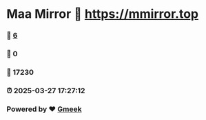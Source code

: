 # Maa Mirror :link: https://mmirror.top 
### :page_facing_up: [6](https://mmirror.top/tag.html) 
### :speech_balloon: 0 
### :hibiscus: 17230 
### :alarm_clock: 2025-03-27 17:27:12 
### Powered by :heart: [Gmeek](https://github.com/Meekdai/Gmeek)
